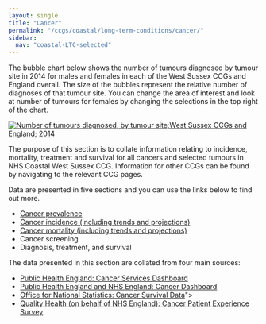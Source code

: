 ```yaml
---
layout: single
title: "Cancer"
permalink: "/ccgs/coastal/long-term-conditions/cancer/"
sidebar:
  nav: "coastal-LTC-selected"
---
```


The bubble chart below shows the number of tumours diagnosed by tumour site in 2014 for males and females in each of the West Sussex CCGs and England overall. The size of the bubbles represent the relative number of diagnoses of that tumour site. You can change the area of interest and look at number of tumours for females by changing the selections in the top right of the chart.

<div class='tableauPlaceholder' id='viz1484834012856' style='position: relative'><noscript><a href='#'><img alt='Number of tumours diagnosed, by tumour site;West Sussex CCGs and England; 2014 ' src='https:&#47;&#47;public.tableau.com&#47;static&#47;images&#47;We&#47;WestSussexCCGs2014Cancerdiagnoses&#47;Dashboard1&#47;1_rss.png' style='border: none' /></a></noscript><object class='tableauViz'  style='display:none;'><param name='host_url' value='https%3A%2F%2Fpublic.tableau.com%2F' /><param name='site_root' value='' /><param name='name' value='WestSussexCCGs2014Cancerdiagnoses&#47;Dashboard1' /><param name='tabs' value='no' /><param name='toolbar' value='yes' /><param name='static_image' value='https:&#47;&#47;public.tableau.com&#47;static&#47;images&#47;We&#47;WestSussexCCGs2014Cancerdiagnoses&#47;Dashboard1&#47;1.png' /><param name='animate_transition' value='yes' /><param name='display_static_image' value='yes' /><param name='display_spinner' value='yes' /><param name='display_overlay' value='yes' /><param name='display_count' value='yes' /></object></div>


<script type='text/javascript'>
	var divElement = document.getElementById('viz1484834012856');
	var vizElement = divElement.getElementsByTagName('object')[0];
	vizElement.style.width='100%';vizElement.style.maxWidth='954px';
	vizElement.style.height=(divElement.offsetWidth*0.75)+'px';
	vizElement.style.maxHeight='629px';
	var scriptElement = document.createElement('script');
	scriptElement.src = 'https://public.tableau.com/javascripts/api/viz_v1.js';
	vizElement.parentNode.insertBefore(scriptElement, vizElement);
</script>

The purpose of this section is to collate information relating to incidence, mortality, treatment and survival for all cancers and selected tumours in NHS Coastal West Sussex CCG. Information for other CCGs can be found by navigating to the relevant CCG pages.

Data are presented in five sections and you can use the links below to find out more.

- [Cancer prevalence](http://jsna.westsussex.gov.uk/cancer-nhs-coastal-west-sussex-ccg/cancer-prevalence-nhs-coastal-west-sussex-ccg/)
- [Cancer incidence (including trends and projections)](http://jsna.westsussex.gov.uk/cancer-nhs-coastal-west-sussex-ccg/cancer-incidence-nhs-coastal-west-sussex-ccg/)
- [Cancer mortality (including trends and projections)](http://jsna.westsussex.gov.uk/coastal/long-term-conditions/cancer-nhs-coastal-west-sussex-ccg/cancer-mortality-nhs-coastal-west-sussex-ccg/)
- Cancer screening
- Diagnosis, treatment, and survival

The data presented in this section are collated from four main sources:

- [Public Health England: Cancer Services Dashboard](https://fingertips.phe.org.uk/profile/cancerservices/data)
- [Public Health England and NHS England: Cancer Dashboard](https://www.cancerdata.nhs.uk/dashboard)
- [Office for National Statistics: Cancer Survival Data](https://www.ons.gov.uk/peoplepopulationandcommunity/healthandsocialcare/conditionsanddiseases/bulletins/cancersurvivalinenglandadultsdiagnosed/2010and2014andfollowedupto2015)">
- [Quality Health (on behalf of NHS England): Cancer Patient Experience Survey](https://www.quality-health.co.uk/surveys/national-cancer-patient-experience-survey)
